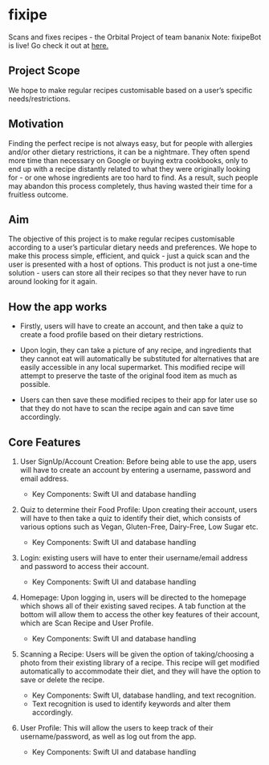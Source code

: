 # fixipe
Scans and fixes recipes - the Orbital Project of team bananix 
Note: fixipeBot is live! Go check it out at [here.](t.me/fixipeBot)
## Project Scope
We hope to make regular recipes customisable based on a user’s specific needs/restrictions.

## Motivation
Finding the perfect recipe is not always easy, but for people with allergies and/or other dietary restrictions, it can be a nightmare. They often spend more time than necessary on Google or buying extra cookbooks, only to end up with a recipe distantly related to what they were originally looking for - or one whose ingredients are too hard to find. As a result, such people may abandon this process completely, thus having wasted their time for a fruitless outcome.

## Aim
The objective of this project is to make regular recipes customisable according to a user’s particular dietary needs and preferences. We hope to make this process simple, efficient, and quick - just a quick scan and the user is presented with a host of options. This product is not just a one-time solution - users can store all their recipes so that they never have to run around looking for it again.
## How the app works
- Firstly, users will have to create an account, and then take a quiz to create a food profile based on their dietary restrictions. 

- Upon login, they can take a picture of any recipe, and ingredients that they cannot eat will automatically be substituted for alternatives that are easily accessible in any local supermarket. This modified recipe will attempt to preserve the taste of the original food item as much as possible.

- Users can then save these modified recipes to their app for later use so that they do not have to scan the recipe again and can save time accordingly.

## Core Features

1. User SignUp/Account Creation: Before being able to use the app, users will have to create an account by entering a username, password and email address.
   - Key Components: Swift UI and database handling

2. Quiz to determine their Food Profile: Upon creating their account, users will have to then take a quiz to identify their diet, which consists of various options such as Vegan, Gluten-Free, Dairy-Free, Low Sugar etc.
   - Key Components: Swift UI and database handling

3. Login: existing users will have to enter their username/email address and password to access their account.
   - Key Components: Swift UI and database handling

4. Homepage: Upon logging in, users will be directed to the homepage which shows all of their existing saved recipes. A tab function at the bottom will allow them to access the other key features of their account, which are Scan Recipe and User Profile.
   - Key Components: Swift UI and database handling

5. Scanning a Recipe: Users will be given the option of taking/choosing a photo from their existing library of a recipe. This recipe will get modified automatically to accommodate their diet, and they will have the option to save or delete the recipe.
   - Key Components: Swift UI, database handling, and text recognition.
   - Text recognition is used to identify keywords and alter them accordingly.

6. User Profile: This will allow the users to keep track of their username/password, as well as log out from the app.
   - Key Components: Swift UI and database handling


